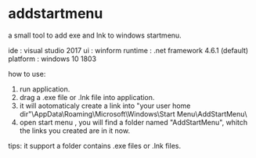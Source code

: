 # addstartmenu
a small tool to add exe and lnk to windows startmenu.

ide : visual studio 2017
ui : winform
runtime : .net framework 4.6.1 (default)
platform : windows 10 1803

how to use:
1. run application.
2. drag a .exe file or .lnk file into application.
3. it will aotomaticaly create a link into "your user home dir"\AppData\Roaming\Microsoft\Windows\Start Menu\AddStartMenu\
4. open start menu , you will find a folder named "AddStartMenu", whitch the links you created are in it now.

tips: it support a folder contains .exe files or .lnk files.
